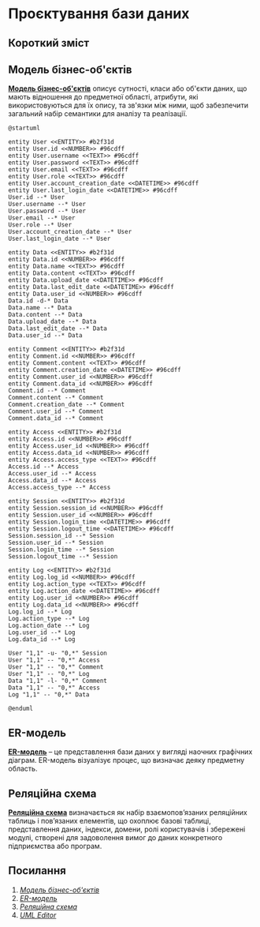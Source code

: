 # Проєктування бази даних

## Короткий зміст

## Модель бізнес-об'єктів

**[Модель бізнес-об'єктів](https://www.maxzosim.com/data-modelling/)** описує сутності, класи або об'єкти даних, що мають відношення до предметної області, атрибути, які використовуються для їх опису, та зв'язки між ними, щоб забезпечити загальний набір семантики для аналізу та реалізації.

```
@startuml

entity User <<ENTITY>> #b2f31d 
entity User.id <<NUMBER>> #96cdff
entity User.username <<TEXT>> #96cdff
entity User.password <<TEXT>> #96cdff
entity User.email <<TEXT>> #96cdff
entity User.role <<TEXT>> #96cdff
entity User.account_creation_date <<DATETIME>> #96cdff
entity User.last_login_date <<DATETIME>> #96cdff
User.id --* User
User.username --* User
User.password --* User
User.email --* User
User.role --* User
User.account_creation_date --* User
User.last_login_date --* User

entity Data <<ENTITY>> #b2f31d
entity Data.id <<NUMBER>> #96cdff
entity Data.name <<TEXT>> #96cdff
entity Data.content <<TEXT>> #96cdff
entity Data.upload_date <<DATETIME>> #96cdff
entity Data.last_edit_date <<DATETIME>> #96cdff
entity Data.user_id <<NUMBER>> #96cdff
Data.id -d-* Data
Data.name --* Data
Data.content --* Data
Data.upload_date --* Data
Data.last_edit_date --* Data
Data.user_id --* Data

entity Comment <<ENTITY>> #b2f31d
entity Comment.id <<NUMBER>> #96cdff
entity Comment.content <<TEXT>> #96cdff
entity Comment.creation_date <<DATETIME>> #96cdff
entity Comment.user_id <<NUMBER>> #96cdff
entity Comment.data_id <<NUMBER>> #96cdff
Comment.id --* Comment
Comment.content --* Comment
Comment.creation_date --* Comment
Comment.user_id --* Comment
Comment.data_id --* Comment

entity Access <<ENTITY>> #b2f31d
entity Access.id <<NUMBER>> #96cdff
entity Access.user_id <<NUMBER>> #96cdff
entity Access.data_id <<NUMBER>> #96cdff
entity Access.access_type <<TEXT>> #96cdff
Access.id --* Access
Access.user_id --* Access
Access.data_id --* Access
Access.access_type --* Access

entity Session <<ENTITY>> #b2f31d
entity Session.session_id <<NUMBER>> #96cdff
entity Session.user_id <<NUMBER>> #96cdff
entity Session.login_time <<DATETIME>> #96cdff
entity Session.logout_time <<DATETIME>> #96cdff
Session.session_id --* Session
Session.user_id --* Session
Session.login_time --* Session
Session.logout_time --* Session

entity Log <<ENTITY>> #b2f31d
entity Log.log_id <<NUMBER>> #96cdff
entity Log.action_type <<TEXT>> #96cdff
entity Log.action_date <<DATETIME>> #96cdff
entity Log.user_id <<NUMBER>> #96cdff
entity Log.data_id <<NUMBER>> #96cdff
Log.log_id --* Log
Log.action_type --* Log
Log.action_date --* Log
Log.user_id --* Log
Log.data_id --* Log

User "1,1" -u- "0,*" Session
User "1,1" -- "0,*" Access
User "1,1" -- "0,*" Comment
User "1,1" -- "0,*" Log
Data "1,1" -l- "0,*" Comment
Data "1,1" -- "0,*" Access
Log "1,1" -- "0,*" Data

@enduml
```

## ER-модель

**[ER-модель](https://www.bestprog.net/uk/2019/01/24/the-concept-of-er-model-the-concept-of-essence-and-communication-attributes-attribute-types-ua/)** – це представлення бази даних у вигляді наочних графічних діаграм. ER-модель візуалізує процес, що визначає деяку предметну область.

## Реляційна схема

**[Реляційна схема](https://zpls.in.ua/shho-take-relyaciyna-skhema-bazi-danikh-kompanii/)** визначається як набір взаємопов’язаних реляційних таблиць і пов’язаних елементів, що охоплює базові таблиці, представлення даних, індекси, домени, ролі користувачів і збережені модулі, створені для задоволення вимог до даних конкретного підприємства або програм.

## Посилання

1. *[Модель бізнес-об'єктів](https://www.maxzosim.com/data-modelling/)*
2. *[ER-модель](https://www.bestprog.net/uk/2019/01/24/the-concept-of-er-model-the-concept-of-essence-and-communication-attributes-attribute-types-ua/)*
3. *[Реляційна схема](https://zpls.in.ua/shho-take-relyaciyna-skhema-bazi-danikh-kompanii/)*
4. *[UML Editor](https://di.molfar.science/design/uml-editor#/)*
